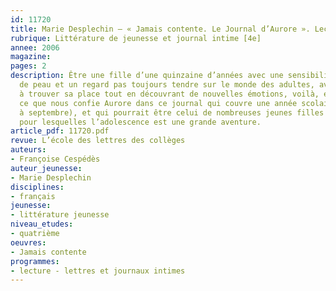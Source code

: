 ```yaml
---
id: 11720
title: Marie Desplechin – « Jamais contente. Le Journal d’Aurore ». Lecture cursive 
rubrique: Littérature de jeunesse et journal intime [4e]
annee: 2006
magazine: 
pages: 2
description: Être une fille d’une quinzaine d’années avec une sensibilité à fleur
  de peau et un regard pas toujours tendre sur le monde des adultes, avoir du mal
  à trouver sa place tout en découvrant de nouvelles émotions, voilà, entre autres,
  ce que nous confie Aurore dans ce journal qui couvre une année scolaire (d’octobre
  à septembre), et qui pourrait être celui de nombreuses jeunes filles d’aujourd’hui,
  pour lesquelles l’adolescence est une grande aventure.
article_pdf: 11720.pdf
revue: L’école des lettres des collèges
auteurs:
- Françoise Cespédès
auteur_jeunesse:
- Marie Desplechin
disciplines:
- français
jeunesse:
- littérature jeunesse
niveau_etudes:
- quatrième
oeuvres:
- Jamais contente
programmes:
- lecture - lettres et journaux intimes
---
```

